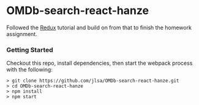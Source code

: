 # OMDb-search-react-hanze

Followed the [Redux](https://www.udemy.com/react-redux/) tutorial and build on from that to finish the homework assignment.

### Getting Started
Checkout this repo, install dependencies, then start the webpack process with the following:

```
> git clone https://github.com/jlsa/OMDb-search-react-hanze.git
> cd OMDb-search-react-hanze
> npm install
> npm start
```
